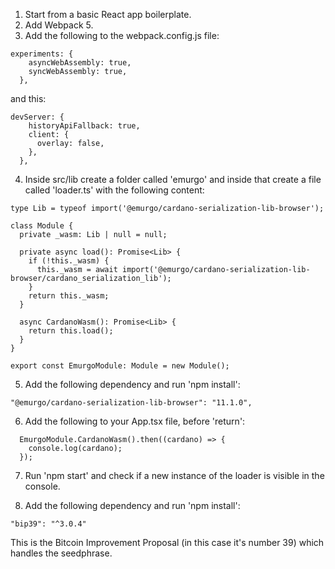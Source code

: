 1. Start from a basic React app boilerplate.
2. Add Webpack 5.
3. Add the following to the webpack.config.js file:

```
experiments: {
    asyncWebAssembly: true,
    syncWebAssembly: true,
  },
```

and this:

```
devServer: {
    historyApiFallback: true,
    client: {
      overlay: false,
    },
  },
```

4. Inside src/lib create a folder called 'emurgo' and inside that create a file called 'loader.ts' with the following content:

```
type Lib = typeof import('@emurgo/cardano-serialization-lib-browser');

class Module {
  private _wasm: Lib | null = null;

  private async load(): Promise<Lib> {
    if (!this._wasm) {
      this._wasm = await import('@emurgo/cardano-serialization-lib-browser/cardano_serialization_lib');
    }
    return this._wasm;
  }

  async CardanoWasm(): Promise<Lib> {
    return this.load();
  }
}

export const EmurgoModule: Module = new Module();
```

5. Add the following dependency and run 'npm install':

```
"@emurgo/cardano-serialization-lib-browser": "11.1.0",
```

6. Add the following to your App.tsx file, before 'return':

```
  EmurgoModule.CardanoWasm().then((cardano) => {
    console.log(cardano);
  });
```

7. Run 'npm start' and check if a new instance of the loader is visible in the console.

8. Add the following dependency and run 'npm install':

```
"bip39": "^3.0.4"
```

This is the Bitcoin Improvement Proposal (in this case it's number 39) which handles the seedphrase.
